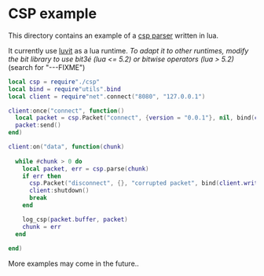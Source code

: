 # CSP example
This directory contains an example of a [csp parser](./csp.lua) written in lua.

It currently use [luvit](https://luvit.io) as a lua runtime. *To adapt it to other runtimes, modify the bit library to use bit3é (lua <= 5.2) or bitwise operators (lua > 5.2)* (search for "---FIXME")

```lua
local csp = require"./csp"
local bind = require"utils".bind
local client = require"net".connect("8080", "127.0.0.1")

client:once("connect", function()
  local packet = csp.Packet("connect", {version = "0.0.1"}, nil, bind(client.write, client))
  packet:send()
end)

client:on("data", function(chunk)
  
  while #chunk > 0 do
    local packet, err = csp.parse(chunk)
    if err then 
      csp.Packet("disconnect", {}, "corrupted packet", bind(client.write, client)):send()
      client:shutdown()
      break
    end

    log_csp(packet.buffer, packet)
    chunk = err
  end
  
end)
```

More examples may come in the future..